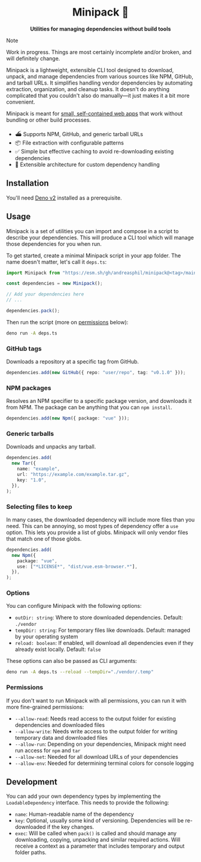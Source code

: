<h1 align="center">
  Minipack 🦔
</h1>

<p align="center">
  <strong>Utilities for managing dependencies without build tools</strong>
</p>

> [!NOTE]
>
> Work in progress. Things are most certainly incomplete and/or broken, and will
> definitely change.

Minipack is a lightweight, extensible CLI tool designed to download, unpack, and
manage dependencies from various sources like NPM, GitHub, and tarball URLs. It
simplifies handling vendor dependencies by automating extraction, organization,
and cleanup tasks. It doesn't do anything complicated that you couldn't also do
manually—it just makes it a bit more convenient.

Minipack is meant for
[small, self-contained web apps](https://github.com/andreasphil/unbuild) that
work without bundling or other build processes.

- ⛴️ Supports NPM, GitHub, and generic tarball URLs
- 📦 File extraction with configurable patterns
- ✅ Simple but effective caching to avoid re-downloading existing dependencies
- 👷 Extensible architecture for custom dependency handling

## Installation

You'll need [Deno v2](https://deno.com) installed as a prerequisite.

## Usage

Minipack is a set of utilities you can import and compose in a script to
describe your dependencies. This will produce a CLI tool which will manage those
dependencies for you when run.

To get started, create a minimal Minipack script in your app folder. The name
doesn't matter, let's call it `deps.ts`:

```ts
import Minipack from "https://esm.sh/gh/andreasphil/minipack@<tag>/main.ts?raw";

const dependencies = new Minipack();

// Add your dependencies here
// ...

dependencies.pack();
```

Then run the script (more on [permissions](#permissions) below):

```sh
deno run -A deps.ts
```

### GitHub tags

Downloads a repository at a specific tag from GitHub.

```ts
dependencies.add(new GitHub({ repo: "user/repo", tag: "v0.1.0" }));
```

### NPM packages

Resolves an NPM specifier to a specific package version, and downloads it from
NPM. The package can be anything that you can `npm install`.

```ts
dependencies.add(new Npm({ package: "vue" }));
```

### Generic tarballs

Downloads and unpacks any tarball.

```ts
dependencies.add(
  new Tar({
    name: "example",
    url: "https://example.com/example.tar.gz",
    key: "1.0",
  }),
);
```

### Selecting files to keep

In many cases, the downloaded dependency will include more files than you need.
This can be annoying, so most types of dependency offer a `use` option. This
lets you provide a list of globs. Minipack will only vendor files that match one
of those globs.

```ts
dependencies.add(
  new Npm({
    package: "vue",
    use: ["*LICENSE*", "dist/vue.esm-browser.*"],
  }),
);
```

### Options

You can configure Minipack with the following options:

- `outDir: string`: Where to store downloaded dependencies. Default: `./vendor`
- `tempDir: string`: For temporary files like downloads. Default: managed by
  your operating system
- `reload: boolean`: If enabled, will download all dependencies even if they
  already exist locally. Default: `false`

These options can also be passed as CLI arguments:

```sh
deno run -A deps.ts --reload --tempDir="./vendor/.temp"
```

### Permissions

If you don't want to run Minipack with all permissions, you can run it with more
fine-grained permissions:

- `--allow-read`: Needs read access to the output folder for existing
  dependencies and downloaded files
- `--allow-write`: Needs write access to the output folder for writing temporary
  data and downloaded files
- `--allow-run`: Depending on your dependencies, Minipack might need run access
  for `npm` and `tar`
- `--allow-net`: Needed for all download URLs of your dependencies
- `--allow-env`: Needed for determining terminal colors for console logging

## Development

You can add your own dependency types by implementing the `LoadableDependency`
interface. This needs to provide the following:

- `name`: Human-readable name of the dependency
- `key`: Optional, usually some kind of versioning. Dependencies will be
  re-downloaded if the key changes.
- `exec`: Will be called when `pack()` is called and should manage any
  downloading, copying, unpacking and similar required actions. Will receive a
  context as a parameter that includes temporary and output folder paths.
